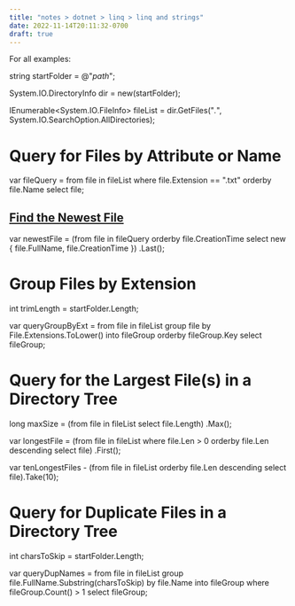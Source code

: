 ```yaml
---
title: "notes > dotnet > linq > linq and strings"
date: 2022-11-14T20:11:32-0700
draft: true
---
```

For all examples:

string startFolder = @"*path*";

System.IO.DirectoryInfo dir = new(startFolder);

IEnumerable<System.IO.FileInfo> fileList = dir.GetFiles("*.*", System.IO.SearchOption.AllDirectories);

# Query for Files by Attribute or Name
var fileQuery = from file in fileList
where file.Extension == ".txt"
orderby file.Name
select file;

## <u>Find the Newest File</u>
var newestFile = (from file in fileQuery
orderby file.CreationTime
select new { file.FullName, file.CreationTime })
.Last();

# Group Files by Extension
int trimLength = startFolder.Length;

var queryGroupByExt = from file in fileList
group file by File.Extensions.ToLower() into fileGroup
orderby fileGroup.Key
select fileGroup;

# Query for the Largest File(s) in a Directory Tree
long maxSize = (from file in fileList
select file.Length)
.Max();

var longestFile = (from file in fileList
where file.Len > 0
orderby file.Len descending
select file)
.First();

var tenLongestFiles - (from file in fileList
orderby file.Len descending
select file).Take(10);

# Query for Duplicate Files in a Directory Tree
int charsToSkip = startFolder.Length;

var queryDupNames = from file in fileList
group file.FullName.Substring(charsToSkip) by file.Name into fileGroup
where fileGroup.Count() > 1
select fileGroup;